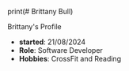 print(# Brittany Bull)


Brittany's Profile
- **started**: 21/08/2024
- **Role**: Software Developer
- **Hobbies**: CrossFit and Reading